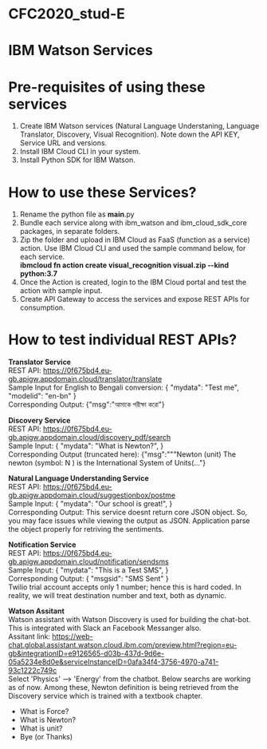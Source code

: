 # CFC2020_stud-E
# IBM Watson Services

# Pre-requisites of using these services

1) Create IBM Watson services (Natural Language Understaning, Language Translator, Discovery, Visual Recognition). Note down the API KEY, Service URL and versions.
2) Install IBM Cloud CLI in your system.
3) Install Python SDK for IBM Watson.


# How to use these Services?

1) Rename the python file as __main__.py 
2) Bundle each service along with ibm_watson and ibm_cloud_sdk_core packages, in separate folders.
3) Zip the folder and upload in IBM Cloud as FaaS (function as a service) action. Use IBM Cloud CLI and used the sample command below, for each service.
 <br><b>ibmcloud fn action create visual_recognition visual.zip --kind python:3.7</b>
4) Once the Action is created, login to the IBM Cloud portal and test the action with sample input.
5) Create API Gateway to access the services and expose REST APIs for consumption.

# How to test individual REST APIs?

<b>Translator Service</b><br>
REST API: https://0f675bd4.eu-gb.apigw.appdomain.cloud/translator/translate <br>
Sample Input for English to Bengali conversion:
{
  "mydata": "Test me",
   "modelid": "en-bn"
}<br>
Corresponding Output:
{"msg":"আমাকে পরীক্ষা করো\"}<br>

<b>Discovery Service</b><br>
REST API: https://0f675bd4.eu-gb.apigw.appdomain.cloud/discovery_pdf/search <br>
Sample Input:
{
  "mydata": "What is Newton?",
}<br>
Corresponding Output (truncated here):
{"msg":""\"Newton (unit) The newton (symbol: N ) is the International System of Units(..."}<br>

<b> Natural Language Understanding Service</b><br>
REST API: https://0f675bd4.eu-gb.apigw.appdomain.cloud/suggestionbox/postme <br>
Sample Input:
{
  "mydata": "Our school is great!",
}<br>
Corresponding Output:
This service doesnt return core JSON object. So, you may face issues while viewing the output as JSON. Application parse the object properly for retriving the sentiments.

<b> Notification Service </b><br>
REST API: https://0f675bd4.eu-gb.apigw.appdomain.cloud/notification/sendsms<br>
Sample Input:
{
  "mydata": "This is a Test SMS",
}<br>
Corresponding Output:
{
    "msgsid": "SMS Sent"
}
<br>Twilio trial account accepts only 1 number; hence this is hard coded. In reality, we will treat destination number and text, both as dynamic.

<b> Watson Assitant</b><br>
Watson assistant with Watson Discovery is used for building the chat-bot. This is integrated with Slack an Facebook Messanger also.<br>
Assitant link: https://web-chat.global.assistant.watson.cloud.ibm.com/preview.html?region=eu-gb&integrationID=e9126565-d03b-437d-9d6e-05a5234e8d0e&serviceInstanceID=0afa34f4-3756-4970-a741-93c1222c749c <br>
Select 'Physics' --> 'Energy' from the chatbot. Below searchs are working as of now. Among these, Newton definition is being retrieved from the Discovery service which is trained with a textbook chapter.<br>
- What is Force?
- What is Newton?
- What is unit?
- Bye (or Thanks)
